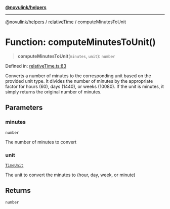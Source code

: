 [**@novulink/helpers**](../../README.md)

***

[@novulink/helpers](../../modules.md) / [relativeTime](../README.md) / computeMinutesToUnit

# Function: computeMinutesToUnit()

> **computeMinutesToUnit**(`minutes`, `unit`): `number`

Defined in: [relativeTime.ts:83](https://github.com/M-Media-Group/app.novu.link/blob/d43aa75d61cafdf214ab3b4b66ffcaae1fde7b4e/packages/helpers/src/relativeTime.ts#L83)

Converts a number of minutes to the corresponding unit based on the provided unit type. It divides the number of minutes by the appropriate factor for hours (60), days (1440), or weeks (10080). If the unit is minutes, it simply returns the original number of minutes.

## Parameters

### minutes

`number`

The number of minutes to convert

### unit

[`TimeUnit`](../enumerations/TimeUnit.md)

The unit to convert the minutes to (hour, day, week, or minute)

## Returns

`number`
